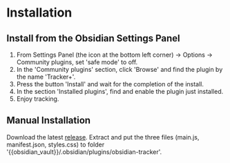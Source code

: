 # Installation

## Install from the Obsidian Settings Panel

1. From Settings Panel (the icon at the bottom left corner) -> Options -> Community plugins, set 'safe mode' to off.
2. In the 'Community plugins' section, click 'Browse' and find the plugin by the name 'Tracker+'.
3. Press the button 'Install' and wait for the completion of the install.
4. In the section 'Installed plugins', find and enable the plugin just installed.
5. Enjoy tracking.

## Manual Installation

Download the latest [release](https://github.com/greater-than/Obsidian-Tracker-Plus/releases). Extract and put the three files (main.js, manifest.json, styles.css) to folder '{{obsidian_vault}}/.obsidian/plugins/obsidian-tracker'.

